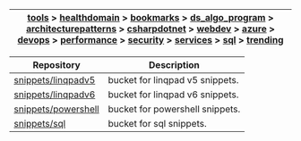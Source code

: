 | [tools](/tools/tools.md) > [healthdomain](healthdomain/healthdomain.md) > [bookmarks](bookmarks/bookmarks.md) > [ds_algo_program](ds_algo_program/ds_algo_program.md) > [architecturepatterns](architecturepatterns/architecturepatterns.md) > [csharpdotnet](csharpdotnet/csharpdotnet.md) > [webdev](webdev/webdev.md) > [azure](azure/azure.md) > [devops](devops/devops.md) > [performance](performance/performance.md) > [security](security/security.md) > [services](services/services.md) > [sql](sql/sql.md) > [trending](trending/trending.md) |
| --- |

| **Repository** | **Description** | 
| --- | --- |
| [snippets/linqpadv5](https://dev.azure.com/wingstofly/_git/prepare?path=/snippets/linqpadv5) | bucket for linqpad v5 snippets. |
| [snippets/linqpadv6](https://dev.azure.com/wingstofly/_git/prepare?path=/snippets/linqpadv6) | bucket for linqpad v6 snippets. |
| [snippets/powershell](https://dev.azure.com/wingstofly/_git/prepare?path=/snippets/powershell) | bucket for powershell snippets. |
| [snippets/sql](https://dev.azure.com/wingstofly/_git/prepare?path=/snippets/sql) | bucket for sql snippets. |